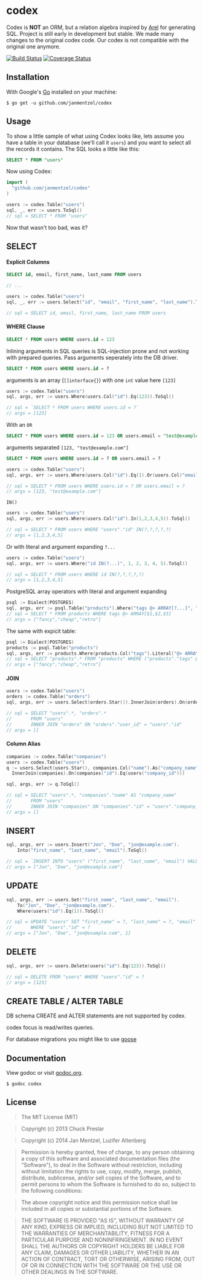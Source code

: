 # codex

Codex is **NOT** an ORM, but a relation algebra inspired by [Arel](http://www.github.com/rails/arel) for generating SQL. Project is still early in development but stable.
We made many changes to the original codex code. Our codex is not compatible with the original one anymore.

[![Build Status](https://drone.io/github.com/janmentzel/codex/status.png)](https://drone.io/github.com/janmentzel/codex/latest)
[![Coverage Status](https://coveralls.io/repos/janmentzel/codex/badge.png)](https://coveralls.io/r/janmentzel/codex)

## Installation

With Google's [Go](http://www.golang.org) installed on your machine:

    $ go get -u github.com/janmentzel/codex

## Usage

To show a little sample of what using Codex looks like, lets assume you have a table in your database (we'll call it `users`) and you want to select all the records it contains.  The SQL looks a little like this:

```sql
SELECT * FROM "users"
```

Now using Codex:

```go
import (
  "github.com/janmentzel/codex"
)

users := codex.Table("users")
sql, _, err := users.ToSql()
// sql = SELECT * FROM "users"
```

Now that wasn't too bad, was it?

## SELECT

#### Explicit Columns

```sql
SELECT id, email, first_name, last_name FROM users
```

```go
// ...

users := codex.Table("users")
sql, _, err := users.Select("id", "email", "first_name", "last_name").ToSql()

// sql = SELECT id, email, first_name, last_name FROM users
```

#### WHERE Clause

```sql
SELECT * FROM users WHERE users.id = 123
```

Inlining arguments in SQL queries is SQL-injection prone and not working with prepared queries.
Pass arguments seperately into the DB driver.

```sql
SELECT * FROM users WHERE users.id = ?
```
arguments is an array (`[]interface{}`) with one `int` value here `[123]`

```go
users := codex.Table("users")
sql, args, err := users.Where(users.Col("id").Eq(123)).ToSql()

// sql = `SELECT * FROM users WHERE users.id = ?`
// args = [123]
```

With an `OR`

```sql
SELECT * FROM users WHERE users.id = 123 OR users.email = "test@example.com"
```

arguments separated `[123, "test@example.com"]`
```sql
SELECT * FROM users WHERE users.id = ? OR users.email = ?
```


```go
users := codex.Table("users")
sql, args, err := users.Where(users.Col("id").Eq(1).Or(users.Col("email").Eq("test@example.com"))).ToSql()

// sql = SELECT * FROM users WHERE users.id = ? OR users.email = ?
// args = [123, "test@example.com"]
```

`IN()`
```go
users := codex.Table("users")
sql, args, err := users.Where(users.Col("id").In(1,2,3,4,5)).ToSql()

// sql = SELECT * FROM users WHERE "users"."id" IN(?,?,?,?,?)
// args = [1,2,3,4,5]
```

Or with literal and argument expanding `?...`
```go
users := codex.Table("users")
sql, args, err := users.Where("id IN(?...)", 1, 2, 3, 4, 5).ToSql()

// sql = SELECT * FROM users WHERE id IN(?,?,?,?,?)
// args = [1,2,3,4,5]
```

PostgreSQL array operators with literal and argument expanding
```go
psql := Dialect(POSTGRES)
sql, args, err := psql.Table("products").Where("tags @> ARRAY[?...]", "fancy", "cheap", "retro").ToSql()
// sql = SELECT * FROM products WHERE tags @> ARRAY[$1,$2,$3]
// args = ["fancy","cheap","retro"]
```

The same with expicit table:
```go
psql := Dialect(POSTGRES)
products := psql.Table("products")
sql, args, err := products.Where(products.Col("tags").Literal("@> ARRAY[?...]", "fancy", "cheap", "retro")).ToSql()
// sql = SELECT "products".* FROM "products" WHERE ("products"."tags" @> ARRAY[$1,$2,$3])
// args = ["fancy","cheap","retro"]
```

#### JOIN

```go
users := codex.Table("users")
orders := codex.Table("orders")
sql, args, err := users.Select(orders.Star()).InnerJoin(orders).On(orders("user_id").Eq(users("id"))).ToSql()

// sql = SELECT "users".*, "orders".*
//       FROM "users"
//       INNER JOIN "orders" ON "orders"."user_id" = "users"."id"
// args = []
```

#### Column Alias

```go
companies := codex.Table("companies")
users := codex.Table("users")
q := users.Select(users.Star(), companies.Col("name").As("company_name")).
  InnerJoin(companies).On(companies("id").Eq(users("company_id")))

sql, args, err := q.ToSql()

// sql = SELECT "users".*, "companies"."name" AS "company_name"
//       FROM "users"
//       INNER JOIN "companies" ON "companies"."id" = "users"."company_id"
// args = []
```


## INSERT

```go
sql, args, err := users.Insert("Jon", "Doe", "jon@example.com").
    Into("first_name", "last_name", "email").ToSql()

// sql = `INSERT INTO "users" ("first_name", "last_name", "email") VALUES (?, ?, ?)`
// args = ["Jon", "Doe", "jon@example.com"]
```

## UPDATE

```go
sql, args, err := users.Set("first_name", "last_name", "email").
    To("Jon", "Doe", "jon@example.com").
    Where(users("id").Eq(1)).ToSql()

// sql = UPDATE "users" SET "first_name" = ?, "last_name" = ?, "email" = ?
//       WHERE "users"."id" = ?
// args = ["Jon", "Doe", "jon@example.com", 1]
```

## DELETE

```go
sql, args, err := users.Delete(users("id").Eq(123)).ToSql()

// sql = DELETE FROM "users" WHERE "users"."id" = ?
// args = [123]
```

## CREATE TABLE / ALTER TABLE

DB schema CREATE and ALTER statements are not supported by codex.

codex focus is read/writes queries.

For database migrations you might like to use [goose](https://bitbucket.org/liamstask/goose)



## Documentation

View godoc or visit [godoc.org](http://godoc.org/github.com/janmentzel/codex).

    $ godoc codex

## License

> The MIT License (MIT)

> Copyright (c) 2013 Chuck Preslar

> Copyright (c) 2014 Jan Mentzel, Luzifer Altenberg

> Permission is hereby granted, free of charge, to any person obtaining a copy
> of this software and associated documentation files (the "Software"), to deal
> in the Software without restriction, including without limitation the rights
> to use, copy, modify, merge, publish, distribute, sublicense, and/or sell
> copies of the Software, and to permit persons to whom the Software is
> furnished to do so, subject to the following conditions:

> The above copyright notice and this permission notice shall be included in
> all copies or substantial portions of the Software.

> THE SOFTWARE IS PROVIDED "AS IS", WITHOUT WARRANTY OF ANY KIND, EXPRESS OR
> IMPLIED, INCLUDING BUT NOT LIMITED TO THE WARRANTIES OF MERCHANTABILITY,
> FITNESS FOR A PARTICULAR PURPOSE AND NONINFRINGEMENT. IN NO EVENT SHALL THE
> AUTHORS OR COPYRIGHT HOLDERS BE LIABLE FOR ANY CLAIM, DAMAGES OR OTHER
> LIABILITY, WHETHER IN AN ACTION OF CONTRACT, TORT OR OTHERWISE, ARISING FROM,
> OUT OF OR IN CONNECTION WITH THE SOFTWARE OR THE USE OR OTHER DEALINGS IN
> THE SOFTWARE.
